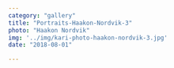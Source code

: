 ```yaml
---
category: "gallery"
title: "Portraits-Haakon-Nordvik-3"
photo: "Haakon Nordvik"
img: '../img/kari-photo-haakon-nordvik-3.jpg'
date: "2018-08-01"

---
```

